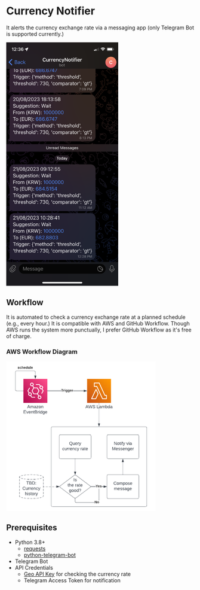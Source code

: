 # Currency Notifier

It alerts the currency exchange rate via a messaging app (only Telegram Bot is supported currently.)

<img src="images/output.png" width=300/>

## Workflow

It is automated to check a currency exchange rate at a planned schedule (e.g., every hour.) It is compatible with AWS and GitHub Workflow. Though AWS runs the system more punctually, I prefer GitHub Workflow as it's free of charge.

### AWS Workflow Diagram

<img src="images/diagram.png" width=400/>

## Prerequisites

- Python 3.8+
  - [requests](https://pypi.org/project/requests/)
  - [python-telegram-bot](https://pypi.org/project/python-telegram-bot/)
- Telegram Bot
- API Credentials
  - [Geo API Key](https://currency.getgeoapi.com/) for checking the currency rate
  - Telegram Access Token for notification
